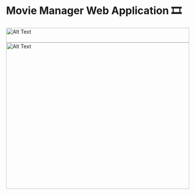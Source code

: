 # Movie Manager Web Application 🎞️

 <img src="[https://github.com/wmarkos/MovieManager/blob/main/images/Picture1.png]" alt="Alt Text" width="500" height="40">
<img src="https://github.com/wmarkos/MovieManager/raw/main/images/Picture1.png" alt="Alt Text" width="500" height="400">
